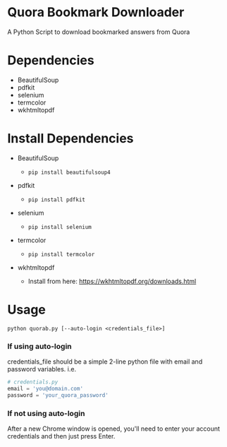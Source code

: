 # Quora Bookmark Downloader

A Python Script to download bookmarked answers from Quora

# Dependencies

* BeautifulSoup
* pdfkit
* selenium
* termcolor
* wkhtmltopdf

# Install Dependencies

* BeautifulSoup
  * `pip install beautifulsoup4`

* pdfkit
  * `pip install pdfkit`

* selenium
  * `pip install selenium`
  
* termcolor
  * `pip install termcolor`

* wkhtmltopdf
    * Install from here: https://wkhtmltopdf.org/downloads.html

# Usage

`python quorab.py [--auto-login <credentials_file>]`

### If using auto-login ###
credentials_file should be a simple 2-line python file with email and password variables. i.e.

```python
# credentials.py
email = 'you@domain.com'
password = 'your_quora_password'
```

### If not using auto-login ###
After a new Chrome window is opened, you'll need to enter your account credentials and then just press Enter.

